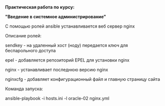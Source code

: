 **Практическая работа по курсу:**

**"Введение в системное администрирование"**

С помощью ролей ansible устанавливается веб сервер nginx

Описание ролей:

sendkey - на удаленный хост (ноду) передается ключ для беспарольного доступа

epel - добавляется репозиторий EPEL для установки nginx

nginx - устанавливает последнюю версию nginx

nginxcfg - добавляет конфигурационный файл и главную страницу сайта


Команда запуска:

ansible-playbook -i hosts.ini -l oracle-02 nginx.yml

